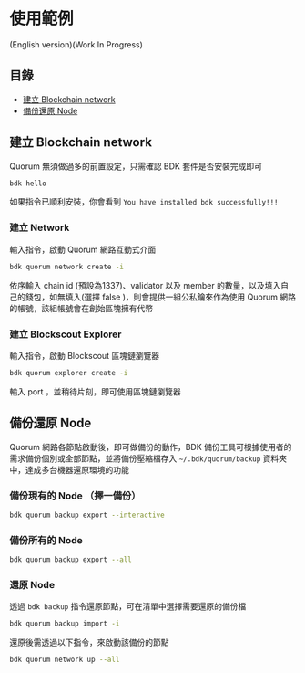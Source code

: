 # 使用範例
(English version)(Work In Progress)

## 目錄
- [建立 Blockchain network](#建立-blockchain-network)
- [備份還原 Node](#備份還原-node)

## 建立 Blockchain network

Quorum 無須做過多的前置設定，只需確認 BDK 套件是否安裝完成即可

```bash
bdk hello
```

如果指令已順利安裝，你會看到 `You have installed bdk successfully!!!` 

### 建立 Network

輸入指令，啟動 Quorum 網路互動式介面

```bash
bdk quorum network create -i
```

依序輸入 chain id (預設為1337)、validator 以及 member 的數量，以及填入自己的錢包，如無填入(選擇 false )，則會提供一組公私鑰來作為使用 Quorum 網路的帳號，該組帳號會在創始區塊擁有代幣

### 建立 Blockscout Explorer

輸入指令，啟動 Blockscout 區塊鏈瀏覽器

```bash
bdk quorum explorer create -i
```

輸入 port ，並稍待片刻，即可使用區塊鏈瀏覽器

## 備份還原 Node

Quorum 網路各節點啟動後，即可做備份的動作，BDK 備份工具可根據使用者的需求備份個別或全部節點，並將備份壓縮檔存入 `~/.bdk/quorum/backup` 資料夾中，達成多台機器還原環境的功能

### 備份現有的 Node （擇一備份）

```bash
bdk quorum backup export --interactive
```

### 備份所有的 Node

```bash
bdk quorum backup export --all
```

### 還原 Node

透過 `bdk backup` 指令還原節點，可在清單中選擇需要還原的備份檔

```bash
bdk quorum backup import -i
```

還原後需透過以下指令，來啟動該備份的節點

```bash
bdk quorum network up --all
```
